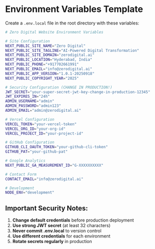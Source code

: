# Environment Variables Template

Create a `.env.local` file in the root directory with these variables:

```bash
# Zero Digital Website Environment Variables

# Site Configuration
NEXT_PUBLIC_SITE_NAME="Zero Digital"
NEXT_PUBLIC_SITE_TAGLINE="AI-Powered Digital Transformation"
NEXT_PUBLIC_SITE_DOMAIN="zerodigital.ai"
NEXT_PUBLIC_LOCATION="Hyderabad, India"
NEXT_PUBLIC_PHONE="+917702661991"
NEXT_PUBLIC_EMAIL="info@zerodigital.ai"
NEXT_PUBLIC_APP_VERSION="1.0.1-20250918"
NEXT_PUBLIC_COPYRIGHT_YEAR="2025"

# Security Configuration (CHANGE IN PRODUCTION!)
JWT_SECRET="your-super-secret-jwt-key-change-in-production-12345"
JWT_EXPIRES_IN="24h"
ADMIN_USERNAME="admin"
ADMIN_PASSWORD="admin123"
ADMIN_EMAIL="admin@zerodigital.ai"

# Vercel Configuration
VERCEL_TOKEN="your-vercel-token"
VERCEL_ORG_ID="your-org-id"
VERCEL_PROJECT_ID="your-project-id"

# GitHub Configuration
GITHUB_CLI_OAUTH_TOKEN="your-github-cli-token"
GITHUB_PAT="your-github-pat"

# Google Analytics
NEXT_PUBLIC_GA_MEASUREMENT_ID="G-XXXXXXXXXX"

# Contact Form
CONTACT_EMAIL="info@zerodigital.ai"

# Development
NODE_ENV="development"
```

## Important Security Notes:

1. **Change default credentials** before production deployment
2. **Use strong JWT secret** (at least 32 characters)
3. **Never commit .env.local** to version control
4. **Use different credentials** for each environment
5. **Rotate secrets regularly** in production
